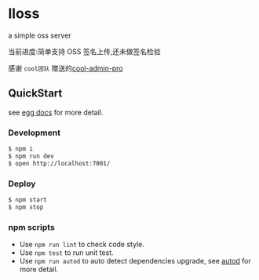 # lloss

a simple oss server

当前进度:简单支持 OSS 签名上传,还未做签名检验

感谢 `cool团队` 赠送的[cool-admin-pro](https://www.cool-admin.com/coolAdmin)

## QuickStart

<!-- add docs here for user -->

see [egg docs][egg] for more detail.

### Development

```bash
$ npm i
$ npm run dev
$ open http://localhost:7001/
```

### Deploy

```bash
$ npm start
$ npm stop
```

### npm scripts

- Use `npm run lint` to check code style.
- Use `npm test` to run unit test.
- Use `npm run autod` to auto detect dependencies upgrade, see [autod](https://www.npmjs.com/package/autod) for more detail.

[egg]: https://eggjs.org
